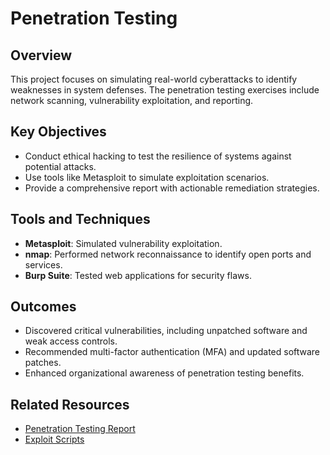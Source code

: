 # Penetration Testing

## Overview
This project focuses on simulating real-world cyberattacks to identify weaknesses in system defenses. The penetration testing exercises include network scanning, vulnerability exploitation, and reporting.

## Key Objectives
- Conduct ethical hacking to test the resilience of systems against potential attacks.
- Use tools like Metasploit to simulate exploitation scenarios.
- Provide a comprehensive report with actionable remediation strategies.

## Tools and Techniques
- **Metasploit**: Simulated vulnerability exploitation.
- **nmap**: Performed network reconnaissance to identify open ports and services.
- **Burp Suite**: Tested web applications for security flaws.

## Outcomes
- Discovered critical vulnerabilities, including unpatched software and weak access controls.
- Recommended multi-factor authentication (MFA) and updated software patches.
- Enhanced organizational awareness of penetration testing benefits.

## Related Resources
- [Penetration Testing Report](<Add link>)
- [Exploit Scripts](<Add link>)
